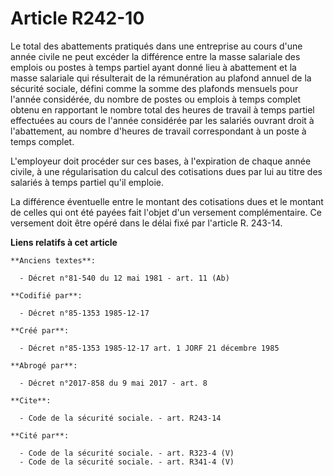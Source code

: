 # Article R242-10

Le total des abattements pratiqués dans une entreprise au cours d'une année civile ne peut excéder la différence entre la
masse salariale des emplois ou postes à temps partiel ayant donné lieu à abattement et la masse salariale qui résulterait de
la rémunération au plafond annuel de la sécurité sociale, défini comme la somme des plafonds mensuels pour l'année
considérée, du nombre de postes ou emplois à temps complet obtenu en rapportant le nombre total des heures de travail à temps
partiel effectuées au cours de l'année considérée par les salariés ouvrant droit à l'abattement, au nombre d'heures de
travail correspondant à un poste à temps complet.

L'employeur doit procéder sur ces bases, à l'expiration de chaque année civile, à une régularisation du calcul des
cotisations dues par lui au titre des salariés à temps partiel qu'il emploie.

La différence éventuelle entre le montant des cotisations dues et le montant de celles qui ont été payées fait l'objet d'un
versement complémentaire. Ce versement doit être opéré dans le délai fixé par l'article R. 243-14.

**Liens relatifs à cet article**

	**Anciens textes**:

	  - Décret n°81-540 du 12 mai 1981 - art. 11 (Ab)

	**Codifié par**:

	  - Décret n°85-1353 1985-12-17

	**Créé par**:

	  - Décret n°85-1353 1985-12-17 art. 1 JORF 21 décembre 1985

	**Abrogé par**:

	  - Décret n°2017-858 du 9 mai 2017 - art. 8

	**Cite**:

	  - Code de la sécurité sociale. - art. R243-14

	**Cité par**:

	  - Code de la sécurité sociale. - art. R323-4 (V)
	  - Code de la sécurité sociale. - art. R341-4 (V)

